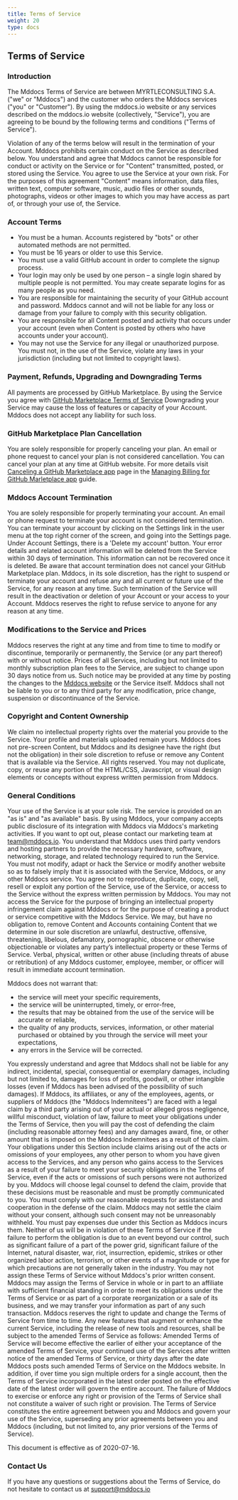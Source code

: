 ```yaml
---
title: Terms of Service
weight: 20
type: docs
---
```



## Terms of Service

### Introduction

The Mddocs Terms of Service are between MYRTLECONSULTING S.A. ("we" or "Mddocs") and the customer who orders the Mddocs services ("you" or "Customer"). By using the mddocs.io website or any services described on the mddocs.io website (collectively, "Service"), you are agreeing to be bound by the following terms and conditions ("Terms of Service").

Violation of any of the terms below will result in the termination of your Account. Mddocs prohibits certain conduct on the Service as described below. You understand and agree that Mddocs cannot be responsible for conduct or activity on the Service or for "Content" transmitted, posted, or stored  using the Service. You agree to use the Service at your own risk. For the purposes of this agreement "Content" means information, data files, written text, computer software, music, audio files or other sounds, photographs, videos or other images to which you may have access as part of, or through your use of, the Service.

### Account Terms

 - You must be a human. Accounts registered by "bots" or other automated methods are not permitted.
 - You must be 16 years or older to use this Service.
 - You must use a valid GitHub account in order to complete the signup process.
 - Your login may only be used by one person – a single login shared by multiple people is not permitted. You may create separate logins for as many people as you need.
 - You are responsible for maintaining the security of your GitHub account and password. Mddocs cannot and will not be liable for any loss or damage from your failure to comply with this security obligation.
 - You are responsible for all Content posted and activity that occurs under your account (even when Content is posted by others who have accounts under your account).
 - You may not use the Service for any illegal or unauthorized purpose. You must not, in the use of the Service, violate any laws in your jurisdiction (including but not limited to copyright laws).

### Payment, Refunds, Upgrading and Downgrading Terms

All payments are processed by GitHub Marketplace. By using the Service you agree with [GitHub Marketplace Terms of Service](https://docs.github.com/en/github/site-policy/github-marketplace-terms-of-service)
Downgrading your Service may cause the loss of features or capacity of your Account. Mddocs does not accept any liability for such loss.

### GitHub Marketplace Plan Cancellation

You are solely responsible for properly canceling your plan. An email or phone request to cancel your plan is not considered cancellation. You can cancel your plan at any time at GitHub website.
For more details visit [Canceling a GitHub Marketplace app](https://docs.github.com/en/github/setting-up-and-managing-billing-and-payments-on-github/canceling-a-github-marketplace-app) page in the [Managing Billing for GitHub Marletplace app](https://docs.github.com/en/github/setting-up-and-managing-billing-and-payments-on-github/managing-billing-for-github-marketplace-apps) guide.

### Mddocs Account Termination

You are solely responsible for properly terminating your account. An email or phone request to terminate your account is not considered termination.
You can terminate your account by clicking on the Settings link in the user menu at the top right corner of the screen, and going into the Settings page. Under Account Settings, there is a 'Delete my account' button.
Your error details and related account information will be deleted from the Service within 30 days of termination. This information can not be recovered once it is deleted.
Be aware that account termination does not cancel your GitHub Marketplace plan.
Mddocs, in its sole discretion, has the right to suspend or terminate your account and refuse any and all current or future use of the Service, for any reason at any time. Such termination of the Service will result in the deactivation or deletion of your Account or your access to your Account. Mddocs reserves the right to refuse service to anyone for any reason at any time.

### Modifications to the Service and Prices

Mddocs reserves the right at any time and from time to time to modify or discontinue, temporarily or permanently, the Service (or any part thereof) with or without notice.
Prices of all Services, including but not limited to monthly subscription plan fees to the Service, are subject to change upon 30 days notice from us. Such notice may be provided at any time by posting the changes to the [Mddocs website](https://mddocs.io) or the Service itself.
Mddocs shall not be liable to you or to any third party for any modification, price change, suspension or discontinuance of the Service.

### Copyright and Content Ownership

We claim no intellectual property rights over the material you provide to the Service. Your profile and materials uploaded remain yours.
Mddocs does not pre-screen Content, but Mddocs and its designee have the right (but not the obligation) in their sole discretion to refuse or remove any Content that is available via the Service.
All rights reserved. You may not duplicate, copy, or reuse any portion of the HTML/CSS, Javascript, or visual design elements or concepts without express written permission from Mddocs. 

### General Conditions

Your use of the Service is at your sole risk. The service is provided on an "as is" and "as available" basis.
By using Mddocs, your company accepts public disclosure of its integration with Mddocs via Mddocs's marketing activities. If you want to opt out, please contact our marketing team at team@mddocs.io.
You understand that Mddocs uses third party vendors and hosting partners to provide the necessary hardware, software, networking, storage, and related technology required to run the Service.
You must not modify, adapt or hack the Service or modify another website so as to falsely imply that it is associated with the Service, Mddocs, or any other Mddocs service.
You agree not to reproduce, duplicate, copy, sell, resell or exploit any portion of the Service, use of the Service, or access to the Service without the express written permission by Mddocs.
You may not access the Service for the purpose of bringing an intellectual property infringement claim against Mddocs or for the purpose of creating a product or service competitive with the Mddocs Service.
We may, but have no obligation to, remove Content and Accounts containing Content that we determine in our sole discretion are unlawful, destructive, offensive, threatening, libelous, defamatory, pornographic, obscene or otherwise objectionable or violates any party’s intellectual property or these Terms of Service.
Verbal, physical, written or other abuse (including threats of abuse or retribution) of any Mddocs customer, employee, member, or officer will result in immediate account termination.

Mddocs does not warrant that:

 - the service will meet your specific requirements, 
 - the service will be uninterrupted, timely, or error-free, 
 - the results that may be obtained from the use of the service will be accurate or reliable, 
 - the quality of any products, services, information, or other material purchased or obtained by you through the service will meet your expectations, 
 - any errors in the Service will be corrected.
 
You expressly understand and agree that Mddocs shall not be liable for any indirect, incidental, special, consequential or exemplary damages, including but not limited to, damages for loss of profits, goodwill, or other intangible losses (even if Mddocs has been advised of the possibility of such damages).
If Mddocs, its affiliates, or any of the employees, agents, or suppliers of Mddocs (the "Mddocs Indemnitees") are faced with a legal claim by a third party arising out of your actual or alleged gross negligence, willful misconduct, violation of law, failure to meet your obligations under the Terms of Service, then you will pay the cost of defending the claim (including reasonable attorney fees) and any damages award, fine, or other amount that is imposed on the Mddocs Indemnitees as a result of the claim. Your obligations under this Section include claims arising out of the acts or omissions of your employees, any other person to whom you have given access to the Services, and any person who gains access to the Services as a result of your failure to meet your security obligations in the Terms of Service, even if the acts or omissions of such persons were not authorized by you. Mddocs will choose legal counsel to defend the claim, provide that these decisions must be reasonable and must be promptly communicated to you. You must comply with our reasonable requests for assistance and cooperation in the defense of the claim. Mddocs may not settle the claim without your consent, although such consent may not be unreasonably withheld. You must pay expenses due under this Section as Mddocs incurs them.
Neither of us will be in violation of these Terms of Service if the failure to perform the obligation is due to an event beyond our control, such as significant failure of a part of the power grid, significant failure of the Internet, natural disaster, war, riot, insurrection, epidemic, strikes or other organized labor action, terrorism, or other events of a magnitude or type for which precautions are not generally taken in the industry.
You may not assign these Terms of Service without Mddocs's prior written consent. Mddocs may assign the Terms of Service in whole or in part to an affiliate with sufficient financial standing in order to meet its obligations under the Terms of Service or as part of a corporate reorganization or a sale of its business, and we may transfer your information as part of any such transaction.
Mddocs reserves the right to update and change the Terms of Service from time to time. Any new features that augment or enhance the current Service, including the release of new tools and resources, shall be subject to the amended Terms of Service as follows: Amended Terms of Service will become effective the earlier of either your acceptance of the amended Terms of Service, your continued use of the Services after written notice of the amended Terms of Service, or thirty days after the date Mddocs posts such amended Terms of Service on the Mddocs website. In addition, if over time you sign multiple orders for a single account, then the Terms of Service incorporated in the latest order posted on the effective date of the latest order will govern the entire account.
The failure of Mddocs to exercise or enforce any right or provision of the Terms of Service shall not constitute a waiver of such right or provision. The Terms of Service constitutes the entire agreement between you and Mddocs and govern your use of the Service, superseding any prior agreements between you and Mddocs (including, but not limited to, any prior versions of the Terms of Service).

This document is effective as of 2020-07-16.

### Contact Us
If you have any questions or suggestions about the Terms of Service, do not hesitate to contact us at [support@mddocs.io](mailto:support@mddocs.io)
